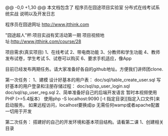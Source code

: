 @@ -0,0 +1,30 @@
本文档包含了 程序员在囧途项目实验室 分布式在线考试系统实战 说明以及开发日志

程序员在囧途网址 http://www.jtthink.com

"囧途超人"杯:项目实战有奖活动第一期
项目视频地址:http://www.jtthink.com/course/28

项目需求(真实项目)
1、在线考试
2、带电商功能
3、分教师和学生功能
4、教师发布试卷，学生考试
5、试卷可以购买
6、要求手机适应，像App

目前已经发布两期任务。请大家准备好各自的github地址。方便我们讲师团clone.

第一次任务：
1、建模
	设计好基本的用户表：
		doc/sql/table_create_user.sql
	写好基本的用户登录和注册存储过程：
		doc/sql/sp_user_login.sql
		doc/sql/sp_user_reg.sql
2、简单准备好自己的后端开发语言
	暂时本视频使用PHP (>=5.4版本）
	使用php -S localhost:9090 [-t 指定目录][指定入口文件]来启动服务。
	如果远程访问，localhost要换成ip
	无需任何wamp或者apache配置
	一切用于开发

第二次任务：
搭建好的自己的开发环境和基本项目结构。请看第二课
1、创建相关目录